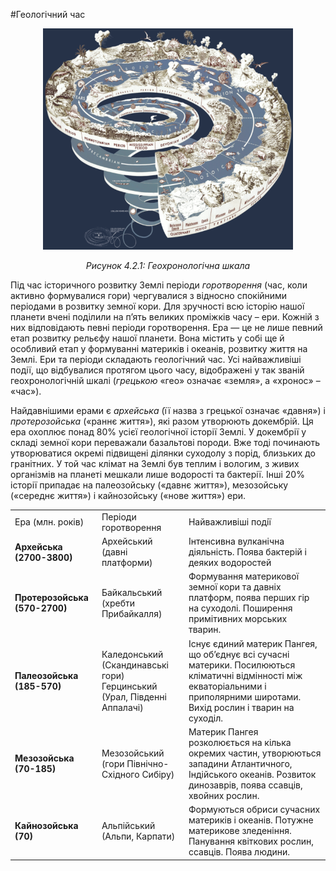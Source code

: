 #Геологічний час



<div class="space">
<div align="center">
<img src="1.png" width="400px" class="center"/>
<p><i>Рисунок 4.2.1:  Геохронологiчна шкала</i></p>
</div>
</div>

Під час історичного розвитку Землі періоди *горотворення* (час, коли
активно формувалися гори) чергувалися з відносно спокійними періодами в
розвитку земної кори. Для зручності всю історію нашої планети вчені
поділили на п’ять великих проміжків часу – <span class="p1">ери</span>. Кожній з них відповідають
певні періоди горотворення. Ера — це не лише певний етап розвитку
рельєфу нашої планети. Вона містить у собі ще й особливий етап у
формуванні материків і океанів, розвитку життя на Землі. Ери та періоди
складають <span class="p1">геологічний час</span>. Усі найважливіші події, що відбувалися
протягом цього часу, відображені у так званій геохронологічній шкалі (*грецькою* «гео» означає
«земля», а «хронос» – «час»).

Найдавнішими ерами є *архейська* (її назва з грецької означає «давня») і
*протерозойська* («раннє життя»), які разом утворюють <span class="p1">докембрій</span>. Ця
ера охоплює понад 80% усієї геологічної історії Землі. У докембрії у
складі земної кори переважали базальтові породи. Вже тоді починають
утворюватися окремі підвищені ділянки суходолу з порід, близьких до
гранітних. У той час клімат на Землі був теплим і вологим, з живих
організмів на планеті мешкали лише водорості та бактерії. Інші 20%
історії припадає на палеозойську («давнє життя»), мезозойську
(«середнє життя») і кайнозойську («нове життя») ери.

<div class="space">
<table>
<tr>
<td><span class="p1">Ера (млн. рокiв)</span></td>
<td><span class="p1">Перiоди горотворення</span></td>
<td><span class="p1">Найважливiшi подiї</span></td>
</tr>
<tr>
<td><b>Архейська (2700-3800)</b></td>
<td>Архейський (давнi платформи)</td>
<td>Iнтенсивна вулканiчна дiяльнiсть. Поява бактерiй i деяких водоростей</td>
</tr>
<tr>
<td><b>Протерозойська (570-2700)</b></td>
<td>Байкальський (хребти Прибайкалля)</td>
<td>Формування материкової земної кори та давнiх платформ, поява перших гiр на суходолi. Поширення примiтивних морських тварин.</td>
</tr>
<td><b>Палеозойська (185-570)</b></td>
<td>Каледонський (Скандинавськi гори) 
<br/>
Герцинський (Урал, Пiвденнi Аппалачi)</td>
<td>Iснує єдиний материк Пангея, що об’єднує всi сучаснi материки. Посилюються клiматичнi вiдмiнностi мiж екваторiальними i приполярними широтами. Вихiд рослин i тварин на суходiл.</td>
</tr>
<tr>
<td><b>Мезозойська (70-185)</b></td>
<td>Мезозойський (гори Пiвнiчно-Схiдного Сибiру)</td>
<td>Материк Пангея розколюється на кiлька окремих частин, утворюються западини Атлантичного,
Iндiйського океанiв. Розвиток динозаврiв, поява ссавцiв, хвойних рослин.</td>
</tr>
<tr>
<td>
<b>Кайнозойська (70)</b>
</td>
<td>
Альпiйський (Альпи, Карпати)
</td>
<td>
Формуються обриси сучасних материкiв i океанiв. Потужне материкове зледенiння. Панування
квiткових рослин, ссавцiв. Поява людини.
</td>
</tr>
</table>
</div>